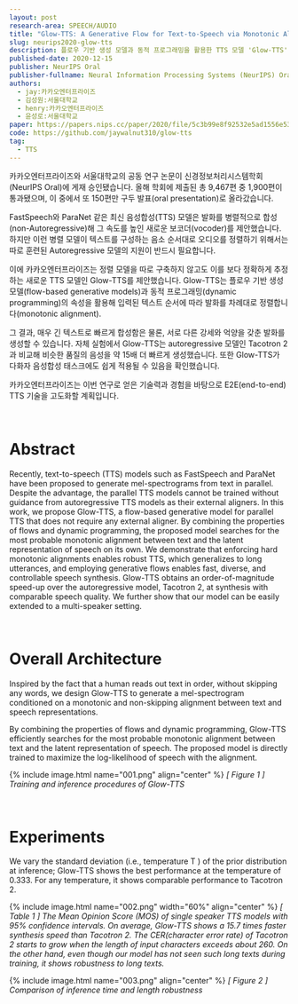 ```yaml
---
layout: post
research-area: SPEECH/AUDIO
title: "Glow-TTS: A Generative Flow for Text-to-Speech via Monotonic Alignment Search"
slug: neurips2020-glow-tts
description: 플로우 기반 생성 모델과 동적 프로그래밍을 활용한 TTS 모델 'Glow-TTS' 제안
published-date: 2020-12-15
publisher: NeurIPS Oral
publisher-fullname: Neural Information Processing Systems (NeurIPS) Oral
authors:
  - jay:카카오엔터프라이즈
  - 김성원:서울대학교
  - henry:카카오엔터프라이즈
  - 윤성로:서울대학교
paper: https://papers.nips.cc/paper/2020/file/5c3b99e8f92532e5ad1556e53ceea00c-Paper.pdf
code: https://github.com/jaywalnut310/glow-tts
tag:
  - TTS
---
```


카카오엔터프라이즈와 서울대학교의 공동 연구 논문이 신경정보처리시스템학회(NeurIPS Oral)에 게재 승인됐습니다. 올해 학회에 제출된 총 9,467편 중 1,900편이 통과됐으며, 이 중에서 또 150편만 구두 발표(oral presentation)로 올라갔습니다.

FastSpeech와 ParaNet 같은 최신 음성합성(TTS) 모델은 발화를 병렬적으로 합성(non-Autoregressive)해 그 속도를 높인  새로운 보코더(vocoder)를 제안했습니다. 하지만 이런 병렬 모델이 텍스트를 구성하는 음소 순서대로 오디오를 정렬하기 위해서는 따로 훈련된 Autoregressive 모델의 지원이 반드시 필요합니다.

이에 카카오엔터프라이즈는 정렬 모델을 따로 구축하지 않고도 이를 보다 정확하게 추정하는 새로운 TTS 모델인 Glow-TTS를 제안했습니다. Glow-TTS는 플로우 기반 생성 모델(flow-based generative models)과 동적 프로그래밍(dynamic programming)의 속성을 활용해 입력된 텍스트 순서에 따라 발화를 차례대로 정렬합니다(monotonic alignment).

그 결과, 매우 긴 텍스트로 빠르게 합성함은 물론, 서로 다른 강세와 억양을 갖춘 발화를 생성할 수 있습니다. 자체 실험에서 Glow-TTS는 autoregressive 모델인 Tacotron 2과 비교해 비슷한 품질의 음성을 약 15배 더 빠르게 생성했습니다. 또한 Glow-TTS가 다화자 음성합성 태스크에도 쉽게 적용될 수 있음을 확인했습니다.

카카오엔터프라이즈는 이번 연구로 얻은 기술력과 경험을 바탕으로 E2E(end-to-end) TTS 기술을 고도화할 계획입니다.

<br/>

# Abstract

Recently, text-to-speech (TTS) models such as FastSpeech and ParaNet have been proposed to generate mel-spectrograms from text in parallel. Despite the advantage, the parallel TTS models cannot be trained without guidance from autoregressive TTS models as their external aligners. In this work, we propose Glow-TTS, a flow-based generative model for parallel TTS that does not require any external aligner. By combining the properties of flows and dynamic programming, the proposed model searches for the most probable monotonic alignment between text and the latent representation of speech on its own. We demonstrate that enforcing hard monotonic alignments enables robust TTS, which generalizes to long utterances, and employing generative flows enables fast, diverse, and controllable speech synthesis. Glow-TTS obtains an order-of-magnitude speed-up over the autoregressive model, Tacotron 2, at synthesis with comparable speech quality. We further show that our model can be easily extended to a multi-speaker setting.

<br/>

# Overall Architecture

Inspired by the fact that a human reads out text in order, without skipping any words, we design Glow-TTS to generate a mel-spectrogram conditioned on a monotonic and non-skipping alignment between text and speech representations.

By combining the properties of flows and dynamic programming, Glow-TTS efficiently searches for the most probable monotonic alignment between text and the latent representation of speech. The proposed model is directly trained to maximize the log-likelihood of speech with the alignment.

{% include image.html name="001.png" align="center" %}
<em class="center">[ Figure 1 ] Training and inference procedures of Glow-TTS</em>

<br/>

# Experiments

We vary the standard deviation (i.e., temperature T ) of the prior distribution at inference; Glow-TTS shows the best performance at the temperature of 0.333. For any temperature, it shows comparable performance to Tacotron 2.

{% include image.html name="002.png" width="60%" align="center" %}
<em>[ Table 1 ] The Mean Opinion Score (MOS) of single speaker TTS models with 95% confidence intervals.
On average, Glow-TTS shows a 15.7 times faster synthesis speed than Tacotron 2. The CER(character error rate) of Tacotron 2 starts to grow when the length of input characters exceeds about 260. On the other hand, even though our model has not seen such long texts during training, it shows robustness to long texts.</em>

{% include image.html name="003.png" align="center" %}
<em class="center">[ Figure 2 ] Comparison of inference time and length robustness</em>
